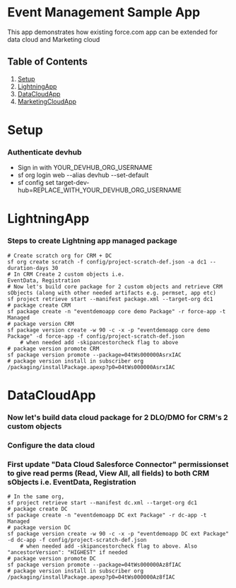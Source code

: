 # Event Management Sample App
This app demonstrates how existing force.com app can be extended for data cloud and Marketing cloud

## Table of Contents

1. [Setup](#Setup)
2. [LightningApp](#LightningApp)
3. [DataCloudApp](#DataCloudApp)
4. [MarketingCloudApp](#MarketingCloudApp)


# Setup
### Authenticate devhub
- Sign in with YOUR_DEVHUB_ORG_USERNAME
- sf org login web --alias devhub --set-default
- sf config set target-dev-hub=REPLACE_WITH_YOUR_DEVHUB_ORG_USERNAME

# LightningApp
### Steps to create Lightning app managed package
```
# Create scratch org for CRM + DC
sf org create scratch -f config/project-scratch-def.json -a dc1 --duration-days 30 
# In CRM Create 2 custom objects i.e.
EventData, Registration 
# Now let's build core package for 2 custom objects and retrieve CRM sObjects (along with other needed artifacts e.g. permset, app etc)
sf project retrieve start --manifest package.xml --target-org dc1
# package create CRM
sf package create -n "eventdemoapp core demo Package" -r force-app -t Managed
# package version CRM
sf package version create -w 90 -c -x -p "eventdemoapp core demo Package" -d force-app -f config/project-scratch-def.json 
    # when needed add -skipancestorcheck flag to above
# package version promote CRM
sf package version promote --package=04tWs000000AsrxIAC
# package version install in subscriber org
/packaging/installPackage.apexp?p0=04tWs000000AsrxIAC
```

# DataCloudApp
### Now let's build data cloud package for 2 DLO/DMO for CRM's 2 custom objects
### Configure the data cloud
### First update "Data Cloud Salesforce Connector" permissionset to give read perms (Read, View All, all fields) to both CRM sObjects i.e. EventData, Registration
```
# In the same org, 
sf project retrieve start --manifest dc.xml --target-org dc1
# package create DC
sf package create -n "eventdemoapp DC ext Package" -r dc-app -t Managed
# package version DC
sf package version create -w 90 -c -x -p "eventdemoapp DC ext Package" -d dc-app -f config/project-scratch-def.json 
    # when needed add -skipancestorcheck flag to above. Also "ancestorVersion": "HIGHEST" if needed
# package version promote DC
sf package version promote --package=04tWs000000Az8fIAC
# package version install in subscriber org
/packaging/installPackage.apexp?p0=04tWs000000Az8fIAC

